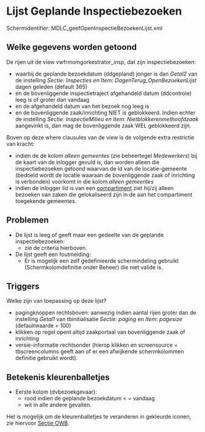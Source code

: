 # Lijst Geplande Inspectiebezoeken

Schermidentifier: MDLC_geefOpenInspectieBezoekenLijst.xml

## Welke gegevens worden getoond

De rijen uit de view vwfrmomgorkestrator_insp, dat zijn inspectiebezoeken:

- waarbij de geplande bezoekdatum (ddgepland) jonger is dan _Getal2_ van de instelling _Sectie: Inspecties en Item: DagenTerug_OpenBezoekenLijst_ dagen geleden (default 365)
- en de bovenliggende inspectietraject afgehandeld datum (ddcontrole) leeg is of groter dan vandaag
- en de afgehandeld datum van het bezoek nog leeg is
- en de bovenliggende zaak/inrichting NIET is geblokkeerd. Indien echter de instelling _Sectie: InspectieMilieu en Item: Nietblokkerenmethoofdzaak_ aangevinkt is, dan mag de bovenliggende zaak WEL geblokkeerd zijn.

Boven op deze where clausules van de view is de volgende extra restrictie van kracht:

- indien de de kolom _alleen gemeentes_ (zie beheertegel _Medewerkers_) bij de kaart van de inlogger gevuld is, dan worden alleen die inspectiebezoeken getoond waarvan de id van de locatie-gemeente (bedoeld wordt de locatie waaraan de bovenliggende zaak of inrichting is verbonden) voorkomt in die kolom _alleen gemeentes_
- indien de inlogger lid is van een [compartiment](/instellen_inrichten/compartimenten.md) ziet hij/zij alleen bezoeken van zaken die gelokaliseerd zijn in de aan het compartiment toegekende gemeentes.

## Problemen

- De lijst is leeg of geeft maar een gedeelte van de geplande inspectiebezoeken:
  - zie de criteria hierboven.
- De lijst geeft een foutmelding:
  - Er is mogelijk een zelf gedefinieerde schermindeling gebruikt (Schermkolomdefinitie onder Beheer) die niet valide is.

## Triggers

Welke zijn van toepassing op deze lijst?

- pagingknoppen rechtsboven: aanwezig indien aantal rijen groter dan de instelling _Getal1_ van tbinitialisatie _Sectie: paging_ en _Item: pagesize_ (defaultwaarde = 100)
- klikken op regel opent altijd zaakportaal van bovenliggende zaak of inrichting
- versie-informatie rechtsonder (hierop klikken en screensource = tbscreencolumns geeft aan of er een afwijkende schermkolommen definitie gebruikt wordt).

## Betekenis kleurenballetjes

- Eerste kolom (dvbezoekgevaar):
  - rood indien de geplande bezoekdatum < = vandaag
  - wit in alle andere gevallen.

Het is mogelijk om de kleurenballetjes te veranderen in gekleurde iconen, zie hiervoor [Sectie OWB](/instellen_inrichten/configuratie/sectie_owb.md).
